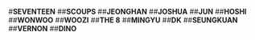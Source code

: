 #**SEVENTEEN**
##**SCOUPS**
##**JEONGHAN**
##**JOSHUA**
##**JUN**
##**HOSHI**
##**WONWOO**
##**WOOZI**
##**THE 8**
##**MINGYU**
##**DK**
##**SEUNGKUAN**
##**VERNON**
##**DINO**
